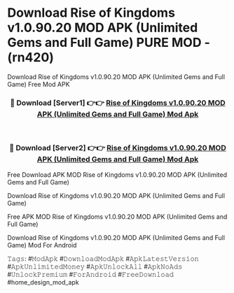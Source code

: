 # Download Rise of Kingdoms v1.0.90.20 MOD APK (Unlimited Gems and Full Game) PURE MOD - (rn420)
Download Rise of Kingdoms v1.0.90.20 MOD APK (Unlimited Gems and Full Game) Free Mod APK

<div align="center">
<h3>🔴 Download [Server1] 👉👉 <a href="https://apk-comot.site?title=Rise_of_Kingdoms_v1.0.90.20_MOD_APK_(Unlimited_Gems_and_Full_Game)">Rise of Kingdoms v1.0.90.20 MOD APK (Unlimited Gems and Full Game) Mod Apk</a></h3><br>

<h3>🔴 Download [Server2] 👉👉 <a href="https://apk-comot.site?title=Rise_of_Kingdoms_v1.0.90.20_MOD_APK_(Unlimited_Gems_and_Full_Game)">Rise of Kingdoms v1.0.90.20 MOD APK (Unlimited Gems and Full Game) Mod Apk</a></h3>
</div>


Free Download APK MOD Rise of Kingdoms v1.0.90.20 MOD APK (Unlimited Gems and Full Game)

Download Rise of Kingdoms v1.0.90.20 MOD APK (Unlimited Gems and Full Game) 

Free APK MOD Rise of Kingdoms v1.0.90.20 MOD APK (Unlimited Gems and Full Game) 

Download Rise of Kingdoms v1.0.90.20 MOD APK (Unlimited Gems and Full Game) Mod For Android

𝚃𝚊𝚐𝚜: #𝙼𝚘𝚍𝙰𝚙𝚔 #𝙳𝚘𝚠𝚗𝚕𝚘𝚊𝚍𝙼𝚘𝚍𝙰𝚙𝚔 #𝙰𝚙𝚔𝙻𝚊𝚝𝚎𝚜𝚝𝚅𝚎𝚛𝚜𝚒𝚘𝚗 #𝙰𝚙𝚔𝚄𝚗𝚕𝚒𝚖𝚒𝚝𝚎𝚍𝙼𝚘𝚗𝚎𝚢 #𝙰𝚙𝚔𝚄𝚗𝚕𝚘𝚌𝚔𝙰𝚕𝚕 #𝙰𝚙𝚔𝙽𝚘𝙰𝚍𝚜 #𝚄𝚗𝚕𝚘𝚌𝚔𝙿𝚛𝚎𝚖𝚒𝚞𝚖 #𝙵𝚘𝚛𝙰𝚗𝚍𝚛𝚘𝚒𝚍 #𝙵𝚛𝚎𝚎𝙳𝚘𝚠𝚗𝚕𝚘𝚊𝚍 #home_design_mod_apk